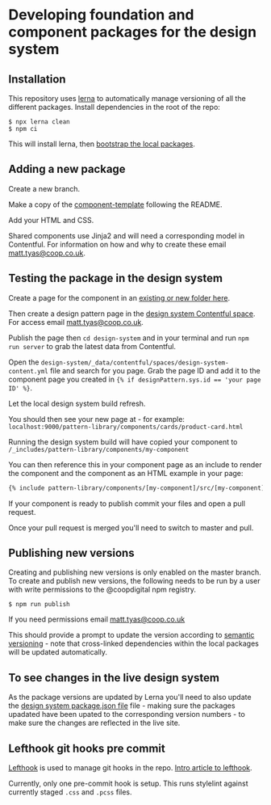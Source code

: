 # Developing foundation and component packages for the design system

## Installation
This repository uses [lerna](https://github.com/lerna/lerna) to automatically manage versioning of all the different packages. Install dependencies in the root of the repo:

 ```shell script
$ npx lerna clean
$ npm ci
```

This will install lerna, then [bootstrap the local packages](https://github.com/lerna/lerna/tree/master/commands/bootstrap#readme).

## Adding a new package
Create a new branch. 

Make a copy of the [component-template](https://github.com/coopdigital/coop-frontend/tree/master/packages/component-template) following the README. 

Add your HTML and CSS.

Shared components use Jinja2 and will need a corresponding model in Contentful. For information on how and why to create these email matt.tyas@coop.co.uk.


## Testing the package in the design system
Create a page for the component in an [existing or new folder here](https://github.com/coopdigital/coop-frontend/tree/master/design-system/src/pattern-library/components). 

Then create a design pattern page in the [design system Contentful space](https://app.contentful.com/spaces/95z9ms2kvox3/entries?id=PqNCla0FvyJeggwp&order.fieldId=updatedAt&order.direction=descending&displayedFieldIds=contentType&displayedFieldIds=updatedAt&displayedFieldIds=author&filters.0.key=__status&filters.0.val=published). For access email matt.tyas@coop.co.uk.

Publish the page then `cd design-system` and in your terminal and run `npm run server` to grab the latest data from Contentful. 

Open the `design-system/_data/contentful/spaces/design-system-content.yml` file and search for you page. Grab the page ID and add it to the component page you created in `{% if designPattern.sys.id == 'your page ID' %}`. 

Let the local design system build refresh.

You should then see your new page at - for example: `localhost:9000/pattern-library/components/cards/product-card.html`

Running the design system build will have copied your component to `/_includes/pattern-library/components/my-component`

You can then reference this in your component page as an include to render the component and the component as an HTML example in your page:
```HTML
{% include pattern-library/components/[my-component]/src/[my-component].html %}
```
If your component is ready to publish commit your files and open a pull request.

Once your pull request is merged you'll need to switch to master and pull.

## Publishing new versions
Creating and publishing new versions is only enabled on the master branch. To create and publish new versions, the following needs to be run by a user with write permissions to the @coopdigital npm registry.

```shell script
$ npm run publish
```

If you need permissions email matt.tyas@coop.co.uk

This should provide a prompt to update the version according to [semantic versioning](https://semver.org/) - note that cross-linked dependencies within the local packages will be updated automatically.

## To see changes in the live design system
As the package versions are updated by Lerna you'll need to also update the [design system package.json file](https://github.com/coopdigital/coop-frontend/blob/master/design-system/package.json) file - making sure the packages upadated have been upated to the corresponding version numbers - to make sure the changes are reflected in the live site.


## Lefthook git hooks pre commit
[Lefthook](https://github.com/Arkweid/lefthook) is used to manage git hooks in the repo.  [Intro article to lefthook](https://evilmartians.com/chronicles/lefthook-knock-your-teams-code-back-into-shape?utm_source=lefthook).

Currently, only one pre-commit hook is setup. This runs stylelint against currently staged `.css` and `.pcss` files.
